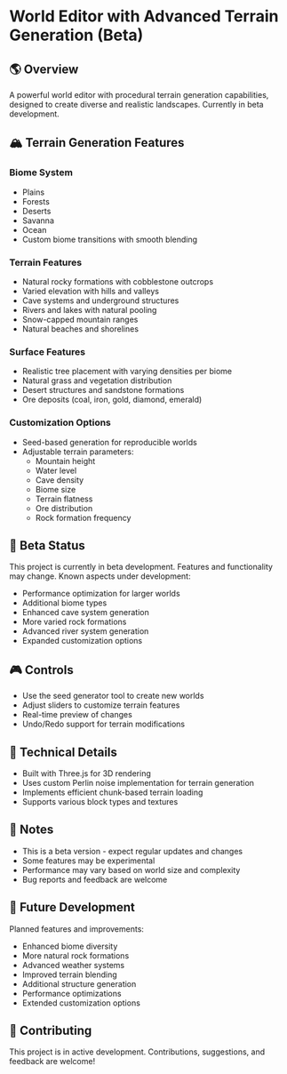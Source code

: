 # World Editor with Advanced Terrain Generation (Beta)

## 🌎 Overview
A powerful world editor with procedural terrain generation capabilities, designed to create diverse and realistic landscapes. Currently in beta development.

## 🏔️ Terrain Generation Features

### Biome System
- Plains
- Forests
- Deserts
- Savanna
- Ocean
- Custom biome transitions with smooth blending

### Terrain Features
- Natural rocky formations with cobblestone outcrops
- Varied elevation with hills and valleys
- Cave systems and underground structures
- Rivers and lakes with natural pooling
- Snow-capped mountain ranges
- Natural beaches and shorelines

### Surface Features
- Realistic tree placement with varying densities per biome
- Natural grass and vegetation distribution
- Desert structures and sandstone formations
- Ore deposits (coal, iron, gold, diamond, emerald)

### Customization Options
- Seed-based generation for reproducible worlds
- Adjustable terrain parameters:
  - Mountain height
  - Water level
  - Cave density
  - Biome size
  - Terrain flatness
  - Ore distribution
  - Rock formation frequency

## 🚧 Beta Status
This project is currently in beta development. Features and functionality may change. Known aspects under development:

- Performance optimization for larger worlds
- Additional biome types
- Enhanced cave system generation
- More varied rock formations
- Advanced river system generation
- Expanded customization options

## 🎮 Controls
- Use the seed generator tool to create new worlds
- Adjust sliders to customize terrain features
- Real-time preview of changes
- Undo/Redo support for terrain modifications

## 🔧 Technical Details
- Built with Three.js for 3D rendering
- Uses custom Perlin noise implementation for terrain generation
- Implements efficient chunk-based terrain loading
- Supports various block types and textures

## 📝 Notes
- This is a beta version - expect regular updates and changes
- Some features may be experimental
- Performance may vary based on world size and complexity
- Bug reports and feedback are welcome

## 🚀 Future Development
Planned features and improvements:
- Enhanced biome diversity
- More natural rock formations
- Advanced weather systems
- Improved terrain blending
- Additional structure generation
- Performance optimizations
- Extended customization options

## 🤝 Contributing
This project is in active development. Contributions, suggestions, and feedback are welcome!
